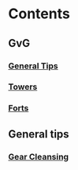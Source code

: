 # Contents

## GvG

### [General Tips](General-tips.md)
### [Towers](Towers.md)
### [Forts](Forts.md)

## General tips

### [Gear Cleansing](Gear-Cleansing.md)
